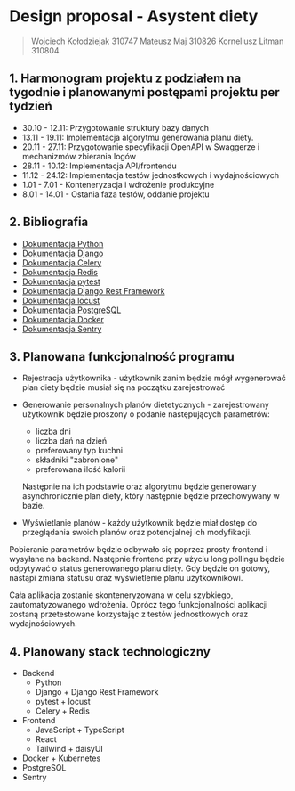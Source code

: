 # Design proposal - Asystent diety
> Wojciech Kołodziejak 310747
> Mateusz Maj 310826
> Korneliusz Litman 310804

## 1. Harmonogram projektu z podziałem na tygodnie i planowanymi postępami projektu per tydzień
* 30.10 - 12.11: Przygotowanie struktury bazy danych
* 13.11 - 19.11: Implementacja algorytmu generowania planu diety.
* 20.11 - 27.11: Przygotowanie specyfikacji OpenAPI w Swaggerze i mechanizmów zbierania logów
* 28.11 - 10.12: Implementacja API/frontendu
* 11.12 - 24.12: Implementacja testów jednostkowych i wydajnościowych
* 1.01 - 7.01 - Konteneryzacja i wdrożenie produkcyjne
* 8.01 - 14.01 - Ostania faza testów, oddanie projektu

## 2. Bibliografia

* [Dokumentacja Python](https://docs.python.org/3/)
* [Dokumentacja Django](https://docs.djangoproject.com/en/)
* [Dokumentacja Celery](https://docs.celeryq.dev/en/stable/)
* [Dokumentacja Redis](https://redis.io/docs/about/)
* [Dokumentacja pytest](https://docs.pytest.org/en/)
* [Dokumentacja Django Rest Framework](https://www.django-rest-framework.org/)
* [Dokumentacja locust](https://docs.locust.io/en/stable/)
* [Dokumentacja PostgreSQL](https://www.postgresql.org/docs/)
* [Dokumentacja Docker](https://docs.docker.com/)
* [Dokumentacja Sentry](https://docs.sentry.io/)

## 3. Planowana funkcjonalność programu
* Rejestracja użytkownika - użytkownik zanim będzie mógł wygenerować plan diety będzie musiał się na początku zarejestrować

* Generowanie personalnych planów dietetycznych - zarejestrowany użytkownik będzie proszony o podanie następujących parametrów:
    * liczba dni
    * liczba dań na dzień
    * preferowany typ kuchni
    * składniki "zabronione"
    * preferowana ilość kalorii

    Następnie na ich podstawie oraz algorytmu będzie generowany asynchronicznie plan diety, który następnie będzie przechowywany w bazie.

* Wyświetlanie planów - każdy użytkownik będzie miał dostęp do przeglądania swoich planów oraz potencjalnej ich modyfikacji.

Pobieranie parametrów będzie odbywało się poprzez prosty frontend i wysyłane na backend. Następnie frontend przy użyciu long pollingu będzie odpytywać o status generowanego planu diety. Gdy będzie on gotowy, nastąpi zmiana statusu oraz wyświetlenie planu użytkownikowi.

Cała aplikacja zostanie skonteneryzowana w celu szybkiego, zautomatyzowanego wdrożenia. Oprócz tego funkcjonalności aplikacji zostaną przetestowane korzystając z testów jednostkowych oraz wydajnościowych.

## 4. Planowany stack technologiczny
* Backend
    * Python
    * Django + Django Rest Framework
    * pytest + locust
    * Celery + Redis
* Frontend
    * JavaScript + TypeScript
    * React
    * Tailwind + daisyUI
* Docker + Kubernetes
* PostgreSQL
* Sentry



